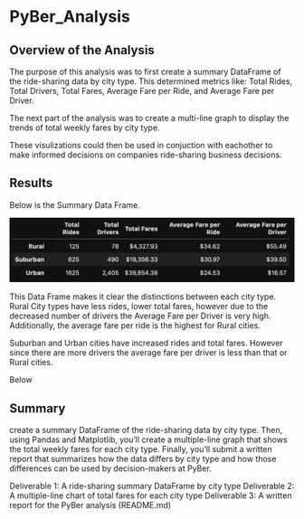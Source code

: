 # PyBer_Analysis


## Overview of the Analysis

The purpose of this analysis was to first create a summary DataFrame of the ride-sharing data by city type. This determined metrics like: Total Rides, Total Drivers, Total Fares, Average Fare per Ride, and Average Fare per Driver. 

The next part of the analysis was to create a multi-line graph to display the trends of total weekly fares by city type. 

These visulizations could then be used in conjuction with eachother to make informed decisions on companies ride-sharing business decisions.

## Results

Below is the Summary Data Frame.

![alt text](https://raw.githubusercontent.com/KitWilliams07/PyBer_Analysis/main/Resources/summary_data.png)

This Data Frame makes it clear the distinctions between each city type. Rural City types have less rides, lower total fares, however due to the decreased number of drivers the Average Fare per Driver is very high. Additionally, the average fare per ride is the highest for Rural cities. 

Suburban and Urban cities have increased rides and total fares. However since there are more drivers the average fare per driver is less than that or Rural cities. 

Below

## Summary
 create a summary DataFrame of the ride-sharing data by city type. Then, using Pandas and Matplotlib, you’ll create a multiple-line graph that shows the total weekly fares for each city type. Finally, you’ll submit a written report that summarizes how the data differs by city type and how those differences can be used by decision-makers at PyBer.

Deliverable 1: A ride-sharing summary DataFrame by city type
Deliverable 2: A multiple-line chart of total fares for each city type
Deliverable 3: A written report for the PyBer analysis (README.md)

